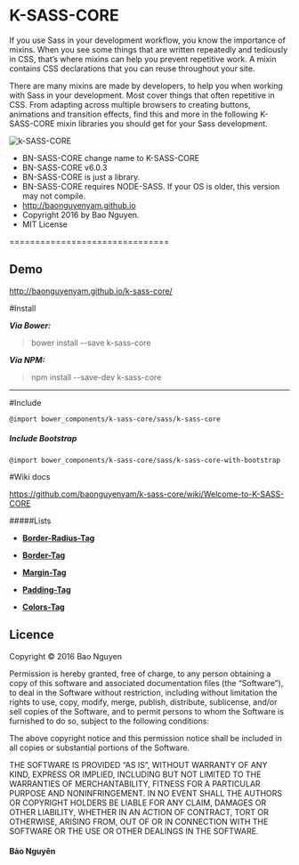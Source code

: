 # K-SASS-CORE 

If you use Sass in your development workflow, you know the importance of mixins. When you see some things that are written repeatedly and tediously in CSS, that’s where mixins can help you prevent repetitive work. A mixin contains CSS declarations that you can reuse throughout your site.

There are many mixins are made by developers, to help you when working with Sass in your development. Most cover things that often repetitive in CSS. From adapting across multiple browsers to creating buttons, animations and transition effects, find this and more in the following K-SASS-CORE mixin libraries you should get for your Sass development.

![k-SASS-CORE](https://raw.githubusercontent.com/baonguyenyam/k-sass-core/master/dist/images/img_01.png "k-SASS-CORE")


* BN-SASS-CORE change name to K-SASS-CORE 
* BN-SASS-CORE v6.0.3
* BN-SASS-CORE is just a library.
* BN-SASS-CORE requires NODE-SASS. If your OS is older, this version may not compile.
* http://baonguyenyam.github.io
* Copyright 2016 by Bao Nguyen.
* MIT License

===============================

## Demo 
http://baonguyenyam.github.io/k-sass-core/

#Install

***Via Bower:***

> bower install --save k-sass-core


***Via NPM:***

> npm install --save-dev k-sass-core

___

#Include 

```
@import bower_components/k-sass-core/sass/k-sass-core
```

##### Include Bootstrap

```
@import bower_components/k-sass-core/sass/k-sass-core-with-bootstrap
```

#Wiki docs

https://github.com/baonguyenyam/k-sass-core/wiki/Welcome-to-K-SASS-CORE

#####Lists
* [**Border-Radius-Tag**](https://github.com/baonguyenyam/k-sass-core/wiki/Border-Radius-Tag)

* [**Border-Tag**](https://github.com/baonguyenyam/k-sass-core/wiki/Border-Tag)

* [**Margin-Tag**](https://github.com/baonguyenyam/k-sass-core/wiki/Margin-Tag)

* [**Padding-Tag**](https://github.com/baonguyenyam/k-sass-core/wiki/Padding-Tag)

* [**Colors-Tag**](https://github.com/baonguyenyam/k-sass-core/wiki/Colors-Tag)

## Licence

Copyright &copy; 2016 Bao Nguyen

Permission is hereby granted, free of charge, to any person obtaining a copy of this software and associated documentation files (the “Software”), to deal in the Software without restriction, including without limitation the rights to use, copy, modify, merge, publish, distribute, sublicense, and/or sell copies of the Software, and to permit persons to whom the Software is furnished to do so, subject to the following conditions:

The above copyright notice and this permission notice shall be included in all copies or substantial portions of the Software.

THE SOFTWARE IS PROVIDED “AS IS”, WITHOUT WARRANTY OF ANY KIND, EXPRESS OR IMPLIED, INCLUDING BUT NOT LIMITED TO THE WARRANTIES OF MERCHANTABILITY, FITNESS FOR A PARTICULAR PURPOSE AND NONINFRINGEMENT. IN NO EVENT SHALL THE AUTHORS OR COPYRIGHT HOLDERS BE LIABLE FOR ANY CLAIM, DAMAGES OR OTHER LIABILITY, WHETHER IN AN ACTION OF CONTRACT, TORT OR OTHERWISE, ARISING FROM, OUT OF OR IN CONNECTION WITH THE SOFTWARE OR THE USE OR OTHER DEALINGS IN THE SOFTWARE.

#### Bảo Nguyên
